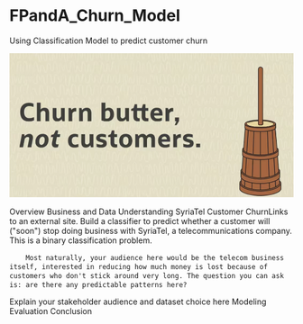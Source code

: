 # FPandA_Churn_Model
Using Classification Model to predict customer churn

![Alt Text](./Images/Churn.png)















Overview
Business and Data Understanding
    SyriaTel Customer ChurnLinks to an external site.
        Build a classifier to predict whether a customer will ("soon") stop doing business with SyriaTel, a telecommunications company. This is a binary classification problem.

        Most naturally, your audience here would be the telecom business itself, interested in reducing how much money is lost because of customers who don't stick around very long. The question you can ask is: are there any predictable patterns here?

Explain your stakeholder audience and dataset choice here
Modeling
Evaluation
Conclusion